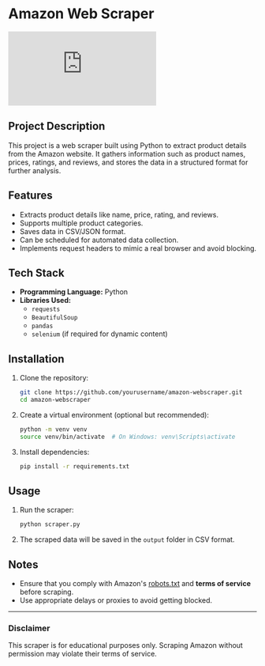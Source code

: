 # Amazon Web Scraper

![Project Screenshot](https://github.com/Jerin2004/Web_Scrapping-Python/blob/main/app.py)

## Project Description
This project is a web scraper built using Python to extract product details from the Amazon website. It gathers information such as product names, prices, ratings, and reviews, and stores the data in a structured format for further analysis.

## Features
- Extracts product details like name, price, rating, and reviews.
- Supports multiple product categories.
- Saves data in CSV/JSON format.
- Can be scheduled for automated data collection.
- Implements request headers to mimic a real browser and avoid blocking.

## Tech Stack
- **Programming Language:** Python
- **Libraries Used:**
  - `requests`
  - `BeautifulSoup`
  - `pandas`
  - `selenium` (if required for dynamic content)

## Installation
1. Clone the repository:
   ```bash
   git clone https://github.com/yourusername/amazon-webscraper.git
   cd amazon-webscraper
   ```
2. Create a virtual environment (optional but recommended):
   ```bash
   python -m venv venv
   source venv/bin/activate  # On Windows: venv\Scripts\activate
   ```
3. Install dependencies:
   ```bash
   pip install -r requirements.txt
   ```

## Usage
1. Run the scraper:
   ```bash
   python scraper.py
   ```
2. The scraped data will be saved in the `output` folder in CSV format.

## Notes
- Ensure that you comply with Amazon's [robots.txt](https://www.amazon.com/robots.txt) and **terms of service** before scraping.
- Use appropriate delays or proxies to avoid getting blocked.
---
### Disclaimer
This scraper is for educational purposes only. Scraping Amazon without permission may violate their terms of service.

